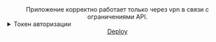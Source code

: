 <div align="center">Приложение корректно работает только через vpn в связи с ограничениями API.</div>
<details>
  <summary>Токен авторизации</summary>
  <p>eyJhbGciOiJIUzI1NiJ9.eyJhdWQiOiIxZjY0NWU1NWExMWEzYzA4ZTk5NGMzMzZlN2YyNTlmZiIsInN1YiI6IjY1ZGQ5OWQ1MjRiMzMzMDE4NWI3NGFjMiIsInNjb3BlcyI6WyJhcGlfcmVhZCJdLCJ2ZXJzaW9uIjoxfQ.1WMcpmUhbI45tQ8ewzR3JXubRSkLKKyphIUUmfkEu1E</p>
</details>
<div align="center">
  <a href="https://finally-films.netlify.app/" target="_blank">Deploy</a>
</div>

<div align="center">
<img src="https://komarev.com/ghpvc/?username=Libaur&style=flat-square&color=blue" alt=""/>
</div>

